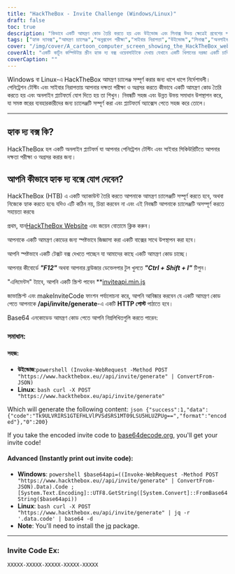 ```yaml
---
title: "HackTheBox - Invite Challenge (Windows/Linux)"
draft: false
toc: true
description: "কিভাবে একটি আমন্ত্রণ কোড তৈরি করতে হয় এবং উইন্ডোজ এবং লিনাক্স উভয় ক্ষেত্রেই প্রবেশের পরীক্ষা এবং সাইবার নিরাপত্তায় আপনার দক্ষতা পরীক্ষা ও অগ্রসর করতে হ্যাক দ্যবক্স অনলাইন প্ল্যাটফর্মে যোগদান করতে হয় তা শিখুন।"
tags: ["হ্যাক দ্যাবক্স","আমন্ত্রণ চ্যালেঞ্জ","অনুপ্রবেশ পরীক্ষা","সাইবার নিরাপত্তা","উইন্ডোজ","লিনাক্স","অনলাইন প্ল্যাটফর্ম","HTTP পোস্ট","আমন্ত্রিত কোড","বেস64 এনকোডেড","শক্তির উৎস","লিনাক্স ব্যাশ","বেস 64 ডিকোড","কোড জেনারেশনকে আমন্ত্রণ জানান","প্রোগ্রামিং","ওয়েব ডেভেলপমেন্ট","প্রযুক্তি","আইটি নিরাপত্তা","আইটি প্রশিক্ষণ"]
cover: "/img/cover/A_cartoon_computer_screen_showing_the_HackTheBox_website.png"
coverAlt: "একটি কার্টুন কম্পিউটার স্ক্রীন হ্যাক দ্য বক্স ওয়েবসাইটকে দেখায় যেখানে একটি খিলানের দরজা একটি চাবি দিয়ে আনলক করা হয়েছে, একটি ট্রফি বা পদক প্রকাশ করছে, হ্যাক থিবক্সের লোগোর (নীল এবং সাদা) রঙের একটি সিটিস্কেপ ব্যাকগ্রাউন্ড সহ।"
coverCaption: ""
---
```

 Windows বা Linux-এ HackTheBox আমন্ত্রণ চ্যালেঞ্জ সম্পূর্ণ করার জন্য ধাপে ধাপে নির্দেশাবলী। পেনিট্রেশন টেস্টিং এবং সাইবার নিরাপত্তায় আপনার দক্ষতা পরীক্ষা ও অগ্রসর করতে কীভাবে একটি আমন্ত্রণ কোড তৈরি করতে হয় এবং অনলাইন প্ল্যাটফর্মে যোগ দিতে হয় তা শিখুন। নিবন্ধটি সহজ এবং উন্নত উভয় সমাধান উপস্থাপন করে, যা সমস্ত স্তরের ব্যবহারকারীদের জন্য চ্যালেঞ্জটি সম্পূর্ণ করা এবং প্ল্যাটফর্মে অ্যাক্সেস পেতে সহজ করে তোলে।

______

## হ্যাক দ্য বক্স কি?

HackTheBox হল একটি অনলাইন প্ল্যাটফর্ম যা আপনার পেনিট্রেশন টেস্টিং এবং সাইবার সিকিউরিটিতে আপনার দক্ষতা পরীক্ষা ও অগ্রসর করার জন্য।

## আপনি কীভাবে হ্যাক দ্য বক্সে যোগ দেবেন?

HackTheBox (HTB) এ একটি অ্যাকাউন্ট তৈরি করতে আপনাকে আমন্ত্রণ চ্যালেঞ্জটি সম্পূর্ণ করতে হবে, অথবা নিজেকে হ্যাক করতে হবে৷ যদিও এটি কঠিন নয়, চিন্তা করবেন না এবং এই নিবন্ধটি আপনাকে চ্যালেঞ্জটি অসম্পূর্ণ করতে সহায়তা করবে৷

প্রথম, যান[HackTheBox Website](https://hackthebox.eu) এবং জয়েন বোতামে ক্লিক করুন।

আপনাকে একটি আমন্ত্রণ কোডের জন্য স্পষ্টভাবে জিজ্ঞাসা করা একটি বাক্সের সাথে উপস্থাপন করা হবে।

আপনি স্পষ্টভাবে একটি টেক্সট বক্স দেখতে পাচ্ছেন যা আমাদের কাছে একটি আমন্ত্রণ কোড চাচ্ছে।

আপনার কীবোর্ডে ***"F12"*** অথবা আপনার ব্রাউজার ডেভেলপার টুল খুলতে ***"Ctrl + Shift + I"*** টিপুন।

"এলিমেন্টস" ট্যাবে, আপনি একটি স্ক্রিপ্ট পাবেন **[inviteapi.min.js](https://www.hackthebox.eu/js/inviteapi.min.js)

জাভাস্ক্রিপ্ট এবং makeInviteCode ফাংশন পর্যালোচনা করে, আপনি আবিষ্কার করবেন যে একটি আমন্ত্রণ কোড পেতে আপনাকে **/api/invite/generate**-এ একটি **HTTP পোস্ট** পাঠাতে হবে।

Base64 এনকোডেড আমন্ত্রণ কোড পেতে আপনি নিম্নলিখিতগুলি করতে পারেন:

### সমাধান:

#### সহজ:
- **উইন্ডোজ**:```powershell (Invoke-WebRequest -Method POST "https://www.hackthebox.eu//api/invite/generate" | ConvertFrom-JSON) ```
- **Linux**: ```bash curl -X POST "https://www.hackthebox.eu/api/invite/generate" ```

Which will generate the following content: ```json {"success":1,"data":{"code":"Tk9ULVRIRS1GTEFHLVlPVSdSRS1MT09LSU5HLUZPUg==","format":"encoded"},"0":200} ```

If you take the encoded invite code to [base64decode.org](https://www.base64decode.org/), you'll get your invite code!

#### Advanced (Instantly print out invite code):
 - **Windows**: ```powershell $base64api=((Invoke-WebRequest -Method POST "https://www.hackthebox.eu//api/invite/generate" | ConvertFrom-JSON).Data).Code ; [System.Text.Encoding]::UTF8.GetString([System.Convert]::FromBase64String($base64api)) ```
- **Linux**: ```bash curl -X POST "https://www.hackthebox.eu/api/invite/generate" | jq -r '.data.code' | base64 -d ```
 - **Note**: You'll need to install the [jq](https://stedolan.github.io/jq/download/) package.

______

### Invite Code Ex:
```XXXXX-XXXXX-XXXXX-XXXXX-XXXXX```


